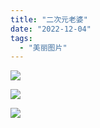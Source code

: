 ```yaml
---
title: "二次元老婆"
date: "2022-12-04"
tags: 
  - "美丽图片"
---
```


[![](https://ruanqizhen.wordpress.com/wp-content/uploads/2022/12/b1.png?w=1024)](https://ruanqizhen.wordpress.com/wp-content/uploads/2022/12/b1.png)

[![](https://ruanqizhen.wordpress.com/wp-content/uploads/2022/12/00103-1805623650-a-beautiful-girl-dressed-in-european-palace-attire-stands-in-the-wilderness-best-quality-ultra-detailed-masterpiece-finely-d-1.png?w=1024)](https://ruanqizhen.wordpress.com/wp-content/uploads/2022/12/00103-1805623650-a-beautiful-girl-dressed-in-european-palace-attire-stands-in-the-wilderness-best-quality-ultra-detailed-masterpiece-finely-d-1.png)

[![](https://ruanqizhen.wordpress.com/wp-content/uploads/2023/01/00002-3290689158-a-young-girl-dressed-in-princess-dress-in-wonderland-best-quality-ultra-detailed-masterpiece-finely-detail.png?w=1024)](https://ruanqizhen.wordpress.com/wp-content/uploads/2023/01/00002-3290689158-a-young-girl-dressed-in-princess-dress-in-wonderland-best-quality-ultra-detailed-masterpiece-finely-detail.png)
